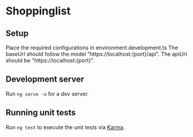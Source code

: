 # Shoppinglist

## Setup
Place the required configurations in environment.development.ts
The baseUrl should follow the model "https://localhost:{port}/api".
The apiUrl should be "https://localhost:{port}".

## Development server

Run `ng serve -o` for a dev server.

## Running unit tests

Run `ng test` to execute the unit tests via [Karma](https://karma-runner.github.io).
